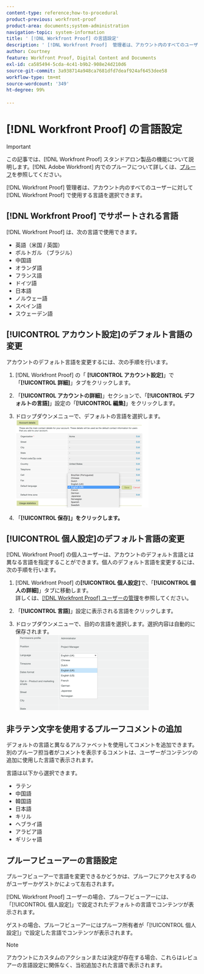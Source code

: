 ```yaml
---
content-type: reference;how-to-procedural
product-previous: workfront-proof
product-area: documents;system-administration
navigation-topic: system-information
title: ' [!DNL Workfront Proof] の言語設定'
description: ' [!DNL Workfront Proof]  管理者は、アカウント内のすべてのユーザーに対して  [!DNL Workfront Proof]  で使用する言語を選択できます。'
author: Courtney
feature: Workfront Proof, Digital Content and Documents
exl-id: ca585494-5cda-4c41-b9b2-908e24d210d6
source-git-commit: 3a938714a948ca7681dfd7deaf924af6453dee58
workflow-type: tm+mt
source-wordcount: '349'
ht-degree: 99%

---
```


# [!DNL Workfront Proof] の言語設定

>[!IMPORTANT]
>
>この記事では、[!DNL Workfront Proof] スタンドアロン製品の機能について説明します。[!DNL Adobe Workfront] 内でのプルーフについて詳しくは、[プルーフ](../../../review-and-approve-work/proofing/proofing.md)を参照してください。

[!DNL Workfront Proof] 管理者は、アカウント内のすべてのユーザーに対して [!DNL Workfront Proof] で使用する言語を選択できます。

## [!DNL Workfront Proof] でサポートされる言語

[!DNL Workfront Proof] は、次の言語で使用できます。

* 英語（米国 / 英国）
* ポルトガル （ブラジル）
* 中国語
* オランダ語
* フランス語
* ドイツ語
* 日本語
* ノルウェー語
* スペイン語
* スウェーデン語

## [!UICONTROL アカウント設定]のデフォルト言語の変更

アカウントのデフォルト言語を変更するには、次の手順を行います。

1. [!DNL Workfront Proof] の「 **[!UICONTROL アカウント設定]**」で「**[!UICONTROL 詳細]**」タブをクリックします。

1. 「**[!UICONTROL アカウントの詳細]**」セクションで、「**[!UICONTROL デフォルトの言語]**」設定の「**[!UICONTROL 編集]**」をクリックします。

1. ドロップダウンメニューで、デフォルトの言語を選択します。
   ![account_language_setting.png](assets/account-language-setting-350x230.png)

1. 「**[!UICONTROL 保存]」をクリックします。**

## [!UICONTROL 個人設定]のデフォルト言語の変更

[!DNL Workfront Proof] の個人ユーザーは、アカウントのデフォルト言語とは異なる言語を指定することができます。個人のデフォルト言語を変更するには、次の手順を行います。

1. [!DNL Workfront Proof] の&#x200B;**[!UICONTROL 個人設定]**&#x200B;で、「**[!UICONTROL 個人の詳細]**」タブに移動します。\
   詳しくは、[&#x200B; [!DNL Workfront Proof]  ユーザーの管理](../../../workfront-proof/wp-acct-admin/account-settings/manage-wp-users.md)を参照してください。

1. 「**[!UICONTROL 言語]**」設定に表示される言語をクリックします。
1. ドロップダウンメニューで、目的の言語を選択します。選択内容は自動的に保存されます。\
   ![personal_language_setting.png](assets/personal-language-setting-350x197.png)

## 非ラテン文字を使用するプルーフコメントの追加

デフォルトの言語と異なるアルファベットを使用してコメントを追加できます。別のプルーフ担当者がコメントを表示するコメントは、ユーザーがコンテンツの追加に使用した言語で表示されます。

言語は以下から選択できます。

* ラテン
* 中国語
* 韓国語
* 日本語
* キリル
* ヘブライ語
* アラビア語
* ギリシャ語

## プルーフビューアーの言語設定

プルーフビューアーで言語を変更できるかどうかは、プルーフにアクセスするのがユーザーかゲストかによって左右されます。

[!DNL Workfront Proof] ユーザーの場合、プルーフビューアーには、「[!UICONTROL 個人設定]」で設定されたデフォルトの言語でコンテンツが表示されます。

ゲストの場合、プルーフビューアーにはプルーフ所有者が「[!UICONTROL 個人設定]」で設定した言語でコンテンツが表示されます。

>[!NOTE]
>
>アカウントにカスタムのアクションまたは決定が存在する場合、これらはレビュアーの言語設定に関係なく、当初追加された言語で表示されます。
